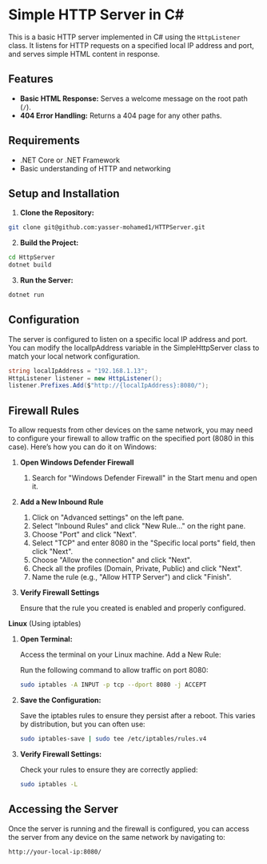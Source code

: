 # Simple HTTP Server in C#

This is a basic HTTP server implemented in C# using the `HttpListener` class. It listens for HTTP requests on a specified local IP address and port, and serves simple HTML content in response.

## Features

- **Basic HTML Response:** Serves a welcome message on the root path (`/`).
- **404 Error Handling:** Returns a 404 page for any other paths.

## Requirements

- .NET Core or .NET Framework
- Basic understanding of HTTP and networking

## Setup and Installation

1. **Clone the Repository:**

```bash
git clone git@github.com:yasser-mohamed1/HTTPServer.git
```

2. **Build the Project:**

```bash
cd HttpServer
dotnet build
```

3. **Run the Server:**

```bash
dotnet run
```

## Configuration

The server is configured to listen on a specific local IP address and port. You can modify the localIpAddress variable in the SimpleHttpServer class to match your local network configuration.

```csharp
string localIpAddress = "192.168.1.13";
HttpListener listener = new HttpListener();
listener.Prefixes.Add($"http://{localIpAddress}:8080/");
```

## Firewall Rules

To allow requests from other devices on the same network, you may need to configure your firewall to allow traffic on the specified port (8080 in this case). Here’s how you can do it on Windows:

1. **Open Windows Defender Firewall**

   1. Search for "Windows Defender Firewall" in the Start menu and open it.

2. **Add a New Inbound Rule**

   1. Click on "Advanced settings" on the left pane.
   1. Select "Inbound Rules" and click "New Rule…" on the right pane.
   1. Choose "Port" and click "Next".
   1. Select "TCP" and enter 8080 in the "Specific local ports" field, then click "Next".
   1. Choose "Allow the connection" and click "Next".
   1. Check all the profiles (Domain, Private, Public) and click "Next".
   1. Name the rule (e.g., "Allow HTTP Server") and click "Finish".

3. **Verify Firewall Settings**

   Ensure that the rule you created is enabled and properly configured.

**Linux** (Using iptables)

1. **Open Terminal:**

   Access the terminal on your Linux machine.
   Add a New Rule:

   Run the following command to allow traffic on port 8080:
   
   ```bash
   sudo iptables -A INPUT -p tcp --dport 8080 -j ACCEPT
   ```

2. **Save the Configuration:**

   Save the iptables rules to ensure they persist after a reboot. This varies by distribution, but you can often use:

   ```bash
   sudo iptables-save | sudo tee /etc/iptables/rules.v4
   ```

3. **Verify Firewall Settings:**

   Check your rules to ensure they are correctly applied:
   
   ```bash
   sudo iptables -L
   ```

## Accessing the Server

Once the server is running and the firewall is configured, you can access the server from any device on the same network by navigating to:

```
http://your-local-ip:8080/
```
